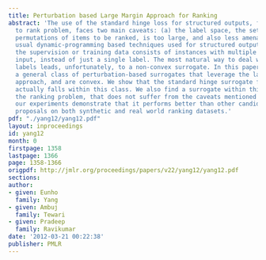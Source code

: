 ```yaml
---
title: Perturbation based Large Margin Approach for Ranking
abstract: 'The use of the standard hinge loss for structured outputs, for the learning
  to rank problem, faces two main caveats: (a) the label space, the set of all possible
  permutations of items to be ranked, is too large, and also less amenable to the
  usual dynamic-programming based techniques used for structured outputs, and (b)
  the supervision or training data consists of instances with multiple labels per
  input, instead of just a single label. The most natural way to deal with such multiple
  labels leads, unfortunately, to a non-convex surrogate. In this paper, we propose
  a general class of perturbation-based surrogates that leverage the large margin
  approach, and are convex. We show that the standard hinge surrogate for classification
  actually falls within this class. We also find a surrogate within this class, for
  the ranking problem, that does not suffer from the caveats mentioned above. Indeed,
  our experiments demonstrate that it performs better than other candidate large margin
  proposals on both synthetic and real world ranking datasets.'
pdf: "./yang12/yang12.pdf"
layout: inproceedings
id: yang12
month: 0
firstpage: 1358
lastpage: 1366
page: 1358-1366
origpdf: http://jmlr.org/proceedings/papers/v22/yang12/yang12.pdf
sections: 
author:
- given: Eunho
  family: Yang
- given: Ambuj
  family: Tewari
- given: Pradeep
  family: Ravikumar
date: '2012-03-21 00:22:38'
publisher: PMLR
---
```

